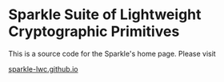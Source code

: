 # Sparkle Suite of Lightweight Cryptographic Primitives

This is a source code for the Sparkle's home page. Please visit

[sparkle-lwc.github.io](https://sparkle-lwc.github.io/)
